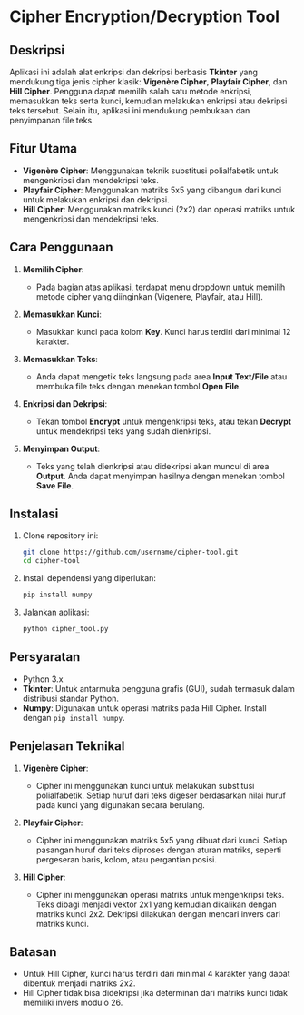 # Cipher Encryption/Decryption Tool

## Deskripsi
Aplikasi ini adalah alat enkripsi dan dekripsi berbasis **Tkinter** yang mendukung tiga jenis cipher klasik: **Vigenère Cipher**, **Playfair Cipher**, dan **Hill Cipher**. Pengguna dapat memilih salah satu metode enkripsi, memasukkan teks serta kunci, kemudian melakukan enkripsi atau dekripsi teks tersebut. Selain itu, aplikasi ini mendukung pembukaan dan penyimpanan file teks.

## Fitur Utama
- **Vigenère Cipher**: Menggunakan teknik substitusi polialfabetik untuk mengenkripsi dan mendekripsi teks.
- **Playfair Cipher**: Menggunakan matriks 5x5 yang dibangun dari kunci untuk melakukan enkripsi dan dekripsi.
- **Hill Cipher**: Menggunakan matriks kunci (2x2) dan operasi matriks untuk mengenkripsi dan mendekripsi teks.

## Cara Penggunaan
1. **Memilih Cipher**: 
   - Pada bagian atas aplikasi, terdapat menu dropdown untuk memilih metode cipher yang diinginkan (Vigenère, Playfair, atau Hill).
   
2. **Memasukkan Kunci**:
   - Masukkan kunci pada kolom **Key**. Kunci harus terdiri dari minimal 12 karakter.

3. **Memasukkan Teks**:
   - Anda dapat mengetik teks langsung pada area **Input Text/File** atau membuka file teks dengan menekan tombol **Open File**.

4. **Enkripsi dan Dekripsi**:
   - Tekan tombol **Encrypt** untuk mengenkripsi teks, atau tekan **Decrypt** untuk mendekripsi teks yang sudah dienkripsi.
   
5. **Menyimpan Output**:
   - Teks yang telah dienkripsi atau didekripsi akan muncul di area **Output**. Anda dapat menyimpan hasilnya dengan menekan tombol **Save File**.

## Instalasi
1. Clone repository ini:
   ```bash
   git clone https://github.com/username/cipher-tool.git
   cd cipher-tool
   ```
2. Install dependensi yang diperlukan:
   ```bash
   pip install numpy
   ```
3. Jalankan aplikasi:
   ```bash
   python cipher_tool.py
   ```

## Persyaratan
- Python 3.x
- **Tkinter**: Untuk antarmuka pengguna grafis (GUI), sudah termasuk dalam distribusi standar Python.
- **Numpy**: Digunakan untuk operasi matriks pada Hill Cipher. Install dengan `pip install numpy`.

## Penjelasan Teknikal
1. **Vigenère Cipher**:
   - Cipher ini menggunakan kunci untuk melakukan substitusi polialfabetik. Setiap huruf dari teks digeser berdasarkan nilai huruf pada kunci yang digunakan secara berulang.

2. **Playfair Cipher**:
   - Cipher ini menggunakan matriks 5x5 yang dibuat dari kunci. Setiap pasangan huruf dari teks diproses dengan aturan matriks, seperti pergeseran baris, kolom, atau pergantian posisi.

3. **Hill Cipher**:
   - Cipher ini menggunakan operasi matriks untuk mengenkripsi teks. Teks dibagi menjadi vektor 2x1 yang kemudian dikalikan dengan matriks kunci 2x2. Dekripsi dilakukan dengan mencari invers dari matriks kunci.

## Batasan
- Untuk Hill Cipher, kunci harus terdiri dari minimal 4 karakter yang dapat dibentuk menjadi matriks 2x2.
- Hill Cipher tidak bisa didekripsi jika determinan dari matriks kunci tidak memiliki invers modulo 26.

